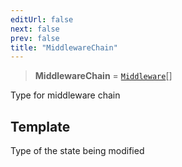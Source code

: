 ```yaml
---
editUrl: false
next: false
prev: false
title: "MiddlewareChain"
---
```


> **MiddlewareChain** = [`Middleware`](/docs/api/other/middleware/)[]

Type for middleware chain

## Template

Type of the state being modified
